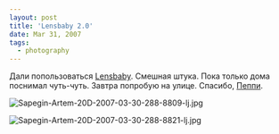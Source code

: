 ```yaml
---
layout: post
title: 'Lensbaby 2.0'
date: Mar 31, 2007
tags:
  - photography
---
```


Дали попользоваться [Lensbaby](http://lensbabies.ru/ "Сайт Lensbabies"). Смешная штука. Пока только дома поснимал чуть-чуть. Завтра попробую на улице. Спасибо, [Пеппи](http://nutly.livejournal.com/ "Пеппи Дуплинская").

<!--more-->

![Sapegin-Artem-20D-2007-03-30-288-8809-lj.jpg](upload://Sapegin-Artem-20D-2007-03-30-288-8809-lj.jpg)

![Sapegin-Artem-20D-2007-03-30-288-8821-lj.jpg](upload://Sapegin-Artem-20D-2007-03-30-288-8821-lj.jpg)
